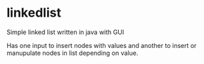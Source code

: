 # linkedlist
Simple linked list written in java with GUI  

Has one input to insert nodes with values and another to insert or manupulate nodes in list depending on value.
